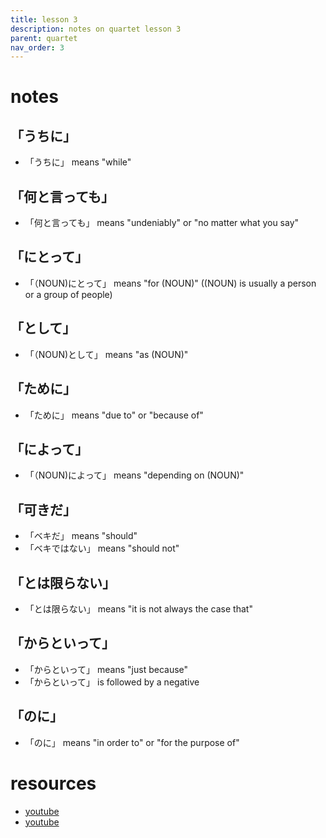 ```yaml
---
title: lesson 3
description: notes on quartet lesson 3
parent: quartet
nav_order: 3
---
```

# notes
## 「うちに」
- 「うちに」 means "while"
## 「何と言っても」
- 「何と言っても」 means "undeniably" or "no matter what you say"
## 「にとって」
- 「（NOUN)にとって」 means "for (NOUN)" ((NOUN) is usually a person or a group of people)
## 「として」
- 「（NOUN)として」 means "as (NOUN)"
## 「ために」
- 「ために」 means "due to" or "because of"
## 「によって」
- 「（NOUN)によって」 means "depending on (NOUN)"
## 「可きだ」
- 「ベキだ」 means "should"
- 「ベキではない」 means "should not"
## 「とは限らない」
- 「とは限らない」 means "it is not always the case that"
## 「からといって」
- 「からといって」 means "just because"
- 「からといって」 is followed by a negative
## 「のに」
- 「のに」 means "in order to" or "for the purpose of"
# resources
- [youtube](https://www.youtube.com/watch?v=CdIaLr3-vik)
- [youtube](https://www.youtube.com/watch?v=BHJ-UZLENPc)